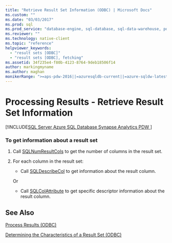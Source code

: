 ```yaml
---
title: "Retrieve Result Set Information (ODBC) | Microsoft Docs"
ms.custom: ""
ms.date: "03/03/2017"
ms.prod: sql
ms.prod_service: "database-engine, sql-database, sql-data-warehouse, pdw"
ms.reviewer: ""
ms.technology: native-client
ms.topic: "reference"
helpviewer_keywords: 
  - "result sets [ODBC]"
  - "result sets [ODBC], fetching"
ms.assetid: 34f235e4-f80b-4123-8764-9deb18506f14
author: markingmyname
ms.author: maghan
monikerRange: ">=aps-pdw-2016||=azuresqldb-current||=azure-sqldw-latest||>=sql-server-2016||=sqlallproducts-allversions||>=sql-server-linux-2017||=azuresqldb-mi-current"
---
```

# Processing Results - Retrieve Result Set Information
[!INCLUDE[SQL Server Azure SQL Database Synapse Analytics PDW ](../../includes/applies-to-version/sql-asdb-asdbmi-asa-pdw.md)]

    
### To get information about a result set  
  
1.  Call [SQLNumResultCols](../../relational-databases/native-client-odbc-api/sqlnumresultcols.md) to get the number of columns in the result set.  
  
2.  For each column in the result set:  
  
    -   Call [SQLDescribeCol](../../relational-databases/native-client-odbc-api/sqldescribecol.md) to get information about the result column.  
  
     Or  
  
    -   Call [SQLColAttribute](../../relational-databases/native-client-odbc-api/sqlcolattribute.md) to get specific descriptor information about the result column.  
  
## See Also  
[Process Results &#40;ODBC&#41;](../../relational-databases/native-client-odbc-how-to/processing-results-process-results.md)

[Determining the Characteristics of a Result Set &#40;ODBC&#41;](../../relational-databases/native-client-odbc-results/determining-the-characteristics-of-a-result-set-odbc.md)  
  
  
